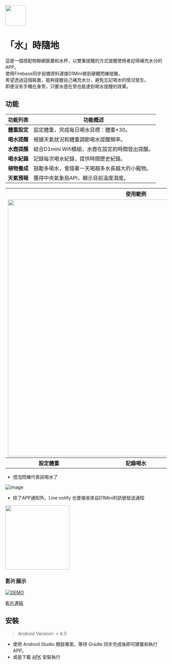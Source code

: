
<img width="64" src="https://user-images.githubusercontent.com/86880683/226264916-11af814a-45a4-459a-ab37-96eeef542947.png" />

# 「水」時隨地

這是一個搭配物聯網裝置和水杯，以雙重提醒的方式提醒使用者記得補充水分的APP。  
使用Firebase同步設備資料連接D1Mini做到硬體閃爍提醒。  
希望透過這個裝置，能夠提醒自己補充水分，避免忘記喝水的情況發生。  
即便沒有手機在身旁，只要水壺在旁也能達到喝水提醒的效果。
## 功能
| 功能列表      | 功能概述                             |
| ------------ | ----------------------------------- |
| **體重設定**  |設定體重，完成每日喝水目標：體重*30。   |
| **喝水提醒**  |根據天氣狀況和體重調節喝水提醒頻率。        |
| **水壺提醒**  |結合D1mini Wifi模組，水壺在設定的時間發出提醒。     |
| **喝水紀錄**  |記錄每次喝水紀錄，提供時間歷史紀錄。         |
| **植物養成**  |鼓勵多喝水，會隨著一天喝越多水長越大的小寵物。 |
| **天氣預報**  |獲得中央氣象局API，顯示目前溫度濕度。 |

<table>
  <tr>
    <th colspan="3"> 
        使用範例
    </th>
  </tr>
  <tr>
    <td colspan="3">
      <img src="https://user-images.githubusercontent.com/86880683/229344837-c06642f6-6aa2-4388-9857-ea3f3939d429.gif" width="800">
    </td>
  </tr>
  <tr>
    <th> 
        設定體重
    </th>
    <th> 
        記錄喝水
    </th>
    <th> 
        喝水紀錄
    </th>
  </tr>
</table>


- 燈泡閃爍代表該喝水了

![image](https://user-images.githubusercontent.com/86880683/226261466-f0a66dd4-5d26-45ba-b602-c157ea901391.png)
- 除了APP通知外，Line notify 也會接收來自D1Mini的訊號發送通知
<img src="https://user-images.githubusercontent.com/86880683/226262587-00f1fe50-0525-4d00-aa23-94a90d53fdf1.jpg" width="200" >

### 影片展示
[![DEMO](https://img.youtube.com/vi/3IvEtQEqFzo/0.jpg)](https://www.youtube.com/watch?v=3IvEtQEqFzo) 

[影片連結](https://youtu.be/3IvEtQEqFzo)

## 安裝
> Android Versioin: > 4.0
- 使用 Android Studio 開啟專案，等待 Gradle 同步完成後即可建置和執行 APP。
- 或是下載 [APK](https://github.com/IdONTKnowCHEK/Water/releases/tag/APK) 安裝執行
